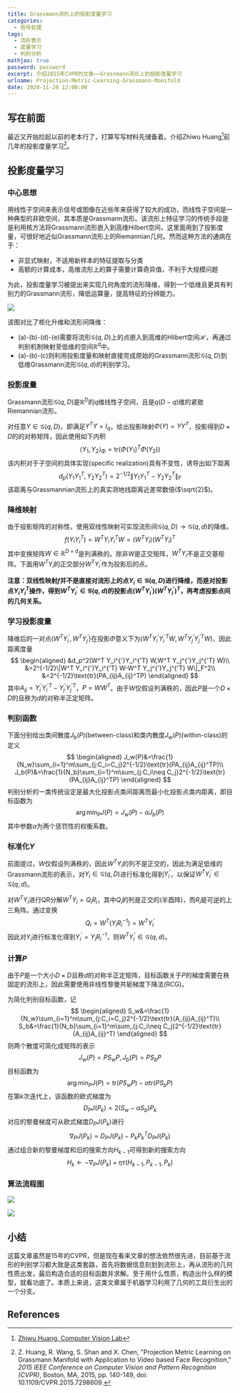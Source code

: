 ```yaml
---
title: Grassmann流形上的投影度量学习
categories:
  - 信号处理
tags:
  - 流形表示
  - 度量学习
  - 判别分析
mathjax: true
password: password
excerpt: 介绍2015年CVPR的文章——Grassmann流形上的投影度量学习
urlname: Projection-Metric-Learning-Grassmann-Manifold
date: 2020-11-28 12:00:00
---
```


## 写在前面

最近又开始捡起以前的老本行了，打算写写材料先储备着。介绍Zhiwu Huang[^1]前几年的投影度量学习[^2]。

## 投影度量学习

### 中心思想

用线性子空间来表示信号或图像在近些年来获得了较大的成功，而线性子空间是一种典型的非欧空间，其本质是Grassmann流形。该流形上特征学习的传统手段是是利用核方法将Grassmann流形嵌入到高维Hilbert空间，这里面用到了投影度量，可很好地近似Grassmann流形上的Riemannian几何。然而这种方法的通病在于：

- 非显式映射，不适用新样本的特征提取与分类
- 高额的计算成本，高维流形上的算子需要计算奇异值，不利于大规模问题

为此，投影度量学习被提出来实现几何角度的流形降维，得到一个低维且更具有判别力的Grassmann流形，降低运算量，提高特征的分辨能力。

![](Projection-Metric-Learning-Grassmann-Manifold/alg-PML.png)

该图对比了核化升维和流形间降维：

- (a)-(b)-(d)-(e)需要将流形$\mathcal G(q,D)$上的点嵌入到高维的Hilbert空间$\mathcal H$，再通过判别机制映射至低维的空间$\mathbb R^d$中。
- (a)-(b)-(c)则利用投影度量和映射直接完成原始的Grassmann流形$\mathcal G(q,D)$到低维Grassmann流形$\mathcal G(q,d)$的判别学习。

### 投影度量

Grassmann流形$\mathcal G(q,D)$是$\mathbb R^D$的$q$维线性子空间，且是$q(D-q)$维的紧致Riemannian流形。

对任意$Y\in \mathcal G(q,D)$，即满足$Y^T Y=I_q$，给出投影映射$\Phi(Y)=YY^T$，投影得到$D\times D$的的对称矩阵，因此使用如下内积
$$
\left\langle Y_1,Y_2\right\rangle_{\Phi}=\text{tr}(\Phi(Y_1)^T\Phi(Y_2))
$$
该内积对于子空间的具体实现(specific realization)具有不变性，诱导出如下距离
$$
d_p(Y_1 Y_1^T,Y_2 Y_2^T) = 2^{-1/2}\|Y_1 Y_1^T-Y_2 Y_2^T\|_F
$$
该距离与Grassmannian流形上的真实测地线距离近差常数倍($\sqrt{2}$)。

### 降维映射

由于投影矩阵的对称性，使用双线性映射可实现流形间$\mathcal G(q,D)\to\mathcal G(q,d)$的降维。
$$
f(Y_iY_i^T)=W^TY_iY_i^TW=(W^TY_i)(W^TY_i)^T
$$
其中变换矩阵$W\in\mathbb R^{D\times d}$是列满秩的。除非$W$是正交矩阵，$W^TY_i$不是正交基矩阵。下面用$W^TY_i$的正交部分$W^TY_i^{'}$作为投影后的点。

**注意：双线性映射$f$并不是直接对流形上的点$Y_i\in\mathcal G(q,D)$进行降维，而是对投影点$Y_iY_i^T$操作，得到$W^TY_i^{'}\in\mathcal G(q,d)$的投影点$(W^TY_i^{'})(W^TY_i^{'})^T$，再考虑投影点间的几何关系。**

### 学习投影度量

降维后的一对点$(W^TY_i^{'},W^TY_j^{'})$在投影$\Phi$意义下为$(W^T Y_i^{'}Y_i^{'T} W,W^T Y_j^{'}Y_j^{'T} W)$，因此距离度量
$$
\begin{aligned}
&d_p^2(W^T Y_i^{'}Y_i^{'T} W,W^T Y_j^{'}Y_j^{'T} W)\\
&=2^{-1/2}\|W^T Y_i^{'}Y_i^{'T} W-W^T Y_j^{'}Y_j^{'T} W\|_F^2\\
&=2^{-1/2}\text{tr}(PA_{ij}A_{ij}^TP)
\end{aligned}
$$
其中$A_{ij}=Y_i^{'}Y_i^{'T} - Y_j^{'}Y_j^{'T}$，$P=WW^T$。由于$W$仅假设列满秩的，因此$P$是一个$D\times D$的且秩为$d$的对称半正定矩阵。

### 判别函数

下面分别给出类间散度$J_b(P)$(between-class)和类内散度$J_w(P)$(within-class)的定义
$$
\begin{aligned}
J_w(P)&=\frac{1}{N_w}\sum_{i=1}^m\sum_{j:C_i=C_j}2^{-1/2}\text{tr}(PA_{ij}A_{ij}^TP)\\
J_b(P)&=\frac{1}{N_b}\sum_{i=1}^m\sum_{j:C_i\neq C_j}2^{-1/2}\text{tr}(PA_{ij}A_{ij}^TP)
\end{aligned}
$$
判别分析的一类传统设定是最大化投影点类间距离而最小化投影点类内距离，即目标函数为
$$
\arg\min_P J(P) = J_w(P) - \alpha J_b(P)
$$
其中参数$\alpha$为两个惩罚性的权衡系数。

### 标准化$Y$

前面提过，$W$仅假设列满秩的，因此$W^TY_i$的列不是正交的，因此为满足低维的Grassmann流形的表示，对$Y_i\in\mathcal G(q,D)$进行标准化得到$Y_i^{'}$，以保证$W^TY_i^{'}\in\mathcal G(q,d)$。

对$W^TY_i$进行QR分解$W^TY_i=Q_i R_i$，其中$Q_i$的列是正交的(半酉阵)，而$R_i$是可逆的上三角阵。通过变换
$$
Q_i = W^T(Y_i R_i^{-1}) = W^T Y_i^{'}
$$
因此对$Y_i$进行标准化得到$Y_i^{'}=Y_i R_i^{-1}$，则$W^TY_i^{'}\in\mathcal G(q,d)$。

### 计算$P$

由于$P$是一个大小$D\times D$且秩$d$的对称半正定矩阵，目标函数关于$P$的梯度需要在秩固定的流形上，因此需要使用非线性黎曼共轭梯度下降法(RCG)。

为简化判别目标函数，记
$$
\begin{aligned}
S_w&=\frac{1}{N_w}\sum_{i=1}^m\sum_{j:C_i=C_j}2^{-1/2}\text{tr}(A_{ij}A_{ij}^T)\\
S_b&=\frac{1}{N_b}\sum_{i=1}^m\sum_{j:C_i\neq C_j}2^{-1/2}\text{tr}(A_{ij}A_{ij}^T)
\end{aligned}
$$
则两个散度可简化成矩阵的表示
$$
J_w(P) = PS_wP,J_b(P) = PS_bP
$$
目标函数为
$$
\arg\min_P J(P) = \text{tr}(PS_wP)-\alpha\text{tr}(PS_bP)
$$
在第$k$次迭代上，该函数的欧式梯度为
$$
D_PJ(P_k)=2(S_w-\alpha S_b)P_k
$$
对应的黎曼梯度可从欧式梯度$D_PJ(P_k)$进行
$$
\nabla_PJ(P_k) = D_PJ(P_k) - P_kP_k^T D_PJ(P_k)
$$
通过组合新的黎曼梯度和旧的搜索方向$H_{k-1}$可得到新的搜索方向
$$
H_k \leftarrow -\nabla_PJ(P_k) + \eta \tau(H_{k-1},P_{k-1},P_k)
$$


### 算法流程图

![](Projection-Metric-Learning-Grassmann-Manifold/alg-1.png)

![](Projection-Metric-Learning-Grassmann-Manifold/alg-2.png)

## 小结

这篇文章虽然是15年的CVPR，但是现在看来文章的想法依然很先进，目前基于流形的判别学习都大致是这类套路，首先将数据信息刻划到流形上，再从流形的几何性质出发，最后构造合适的目标函数并求解。至于用什么性质，构造出什么样的模型，就看功底了。本质上来说，这类文章属于机器学习利用了几何的工具衍生出的一个分支。

## References

[^1]:[Zhiwu Huang, Computer Vision Lab](https://zhiwu-huang.github.io/)

[^2]: Z. Huang, R. Wang, S. Shan and X. Chen, "Projection Metric Learning on Grassmann Manifold with Application to Video based Face Recognition," *2015 IEEE Conference on Computer Vision and Pattern Recognition (CVPR)*, Boston, MA, 2015, pp. 140-149, doi: 10.1109/CVPR.2015.7298609.



